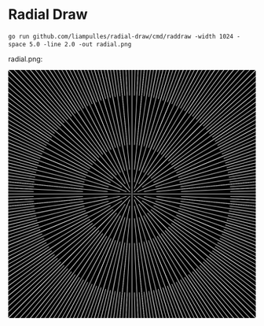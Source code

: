 # Radial Draw

```shell
go run github.com/liampulles/radial-draw/cmd/raddraw -width 1024 -space 5.0 -line 2.0 -out radial.png
```

radial.png:

<img src="radial.png">
